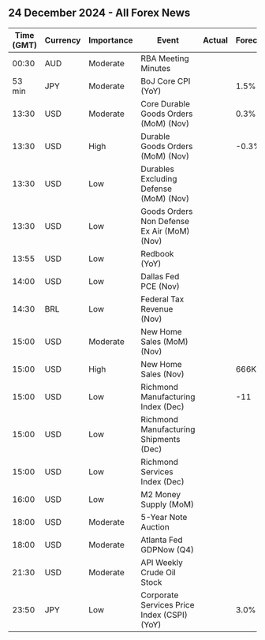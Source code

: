 ## 24 December 2024 - All Forex News

| Time (GMT) | Currency | Importance | Event | Actual | Forecast | Previous |
|------|----------|------------|-------|--------|----------|----------|
| 00:30 | AUD | Moderate | RBA Meeting Minutes |  |  |  |
| 53 min | JPY | Moderate | BoJ Core CPI (YoY) |  | 1.5% | 1.5% |
| 13:30 | USD | Moderate | Core Durable Goods Orders (MoM) (Nov) |  | 0.3% | 0.1% |
| 13:30 | USD | High | Durable Goods Orders (MoM) (Nov) |  | -0.3% | 0.2% |
| 13:30 | USD | Low | Durables Excluding Defense (MoM) (Nov) |  |  | 0.5% |
| 13:30 | USD | Low | Goods Orders Non Defense Ex Air (MoM) (Nov) |  |  | -0.2% |
| 13:55 | USD | Low | Redbook (YoY) |  |  | 4.8% |
| 14:00 | USD | Low | Dallas Fed PCE (Nov) |  |  | 2.30% |
| 14:30 | BRL | Low | Federal Tax Revenue (Nov) |  |  | 247.92B |
| 15:00 | USD | Moderate | New Home Sales (MoM) (Nov) |  |  | -17.3% |
| 15:00 | USD | High | New Home Sales (Nov) |  | 666K | 610K |
| 15:00 | USD | Low | Richmond Manufacturing Index (Dec) |  | -11 | -14 |
| 15:00 | USD | Low | Richmond Manufacturing Shipments (Dec) |  |  | -12 |
| 15:00 | USD | Low | Richmond Services Index (Dec) |  |  | 9 |
| 16:00 | USD | Low | M2 Money Supply (MoM) |  |  | 23.31T |
| 18:00 | USD | Moderate | 5-Year Note Auction |  |  | 4.197% |
| 18:00 | USD | Moderate | Atlanta Fed GDPNow (Q4) |  |  |  |
| 21:30 | USD | Moderate | API Weekly Crude Oil Stock |  |  | -4.700M |
| 23:50 | JPY | Low | Corporate Services Price Index (CSPI) (YoY) |  | 3.0% | 2.9% |
